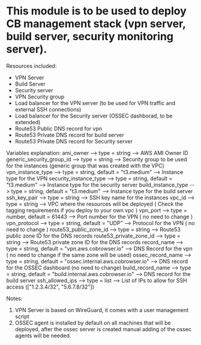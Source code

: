# This module is to be used to deploy CB management stack (vpn server, build server, security monitoring server).

Resources included:
* VPN Server
* Build Server
* Security server
* VPN Security group
* Load balancer for the VPN server (to be used for VPN traffic and external SSH connections)
* Load balancer for the Security server (OSSEC dashborad, to be extended)
* Route53 Public DNS record for vpn
* Route53 Private DNS record for build server
* Route53 Private DNS record for Security server 

Variables explanation:
ami_owner 		   -->  type = string                         -->  AWS AMI Owner ID
generic_security_group_id  -->  type = string                         -->  Security group to be used for the instances (generic group that was created with the VPC)
vpn_instance_type          -->  type = string, default = "t3.medium"  -->  Instance type for the VPN
security_instance_type     -->  type = string, default = "t3.medium"  --> Instance type for the security server
build_instance_type        -->  type = string, default = "t3.medium"  --> Instance type for the build server
ssh_key_pair               -->  type = string                         --> SSH key name for the instances
vpc_id 			   -->  type = string                         --> VPC where the resources will be deployed ( Check the tagging requirements if you deploy to your own vpc )
vpn_port 		   -->  type = number, default = 61443        -->  Port number for the VPN ( no need to change )
vpn_protocol  	 	   -->  type = string, default = "UDP"        --> Protocol for the VPN ( no need to change )
route53_public_zone_id     -->  type = string                         -->  Route53 public zone ID for the DNS records
route53_private_zone_id    -->  type = string                         -->  Route53 private zone ID for the DNS records
record_name                -->  type = string, default = "vpn.aws.cobrowser.io"            -->  DNS Record for the vpn ( no need to change if the same zone will be used)
ossec_record_name          -->  type = string, default = "ossec.internal.aws.cobrowser.io" --> DNS record for the OSSEC dashboard (no need to change)
build_record_name          -->  type = string, default = "build.internal.aws.cobrowser.io" --> DNS record for the build server
ssh_allowed_ips            -->  type = list                           --> List of IPs to allow for SSH access (["1.2.3.4/32", "5.6.7.8/32"])



Notes:
1. VPN Server is based on WireGuard, it comes with a user management script
2. OSSEC agent is installed by default on all machines that will be deployed, after the ossec server is created manual adding of the ossec agents will be needed.





